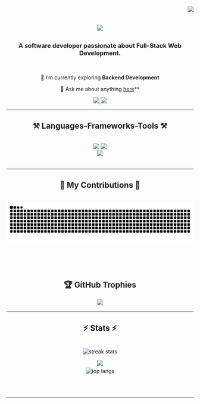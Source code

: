 <img align="right" src="https://visitor-badge.laobi.icu/badge?page_id=soura1334.soura1334" />

<h1 align="center">
    <img src="https://readme-typing-svg.herokuapp.com/?font=Righteous&size=35&center=true&vCenter=true&width=500&height=70&duration=4000&lines=Hello+There+👋;+I'm+<Sourajeet/>;" />
</h1>

<h3 align="center">A software developer passionate about Full-Stack Web Development.</h3>

<br/>

<div align="center">
 
 🔭 I’m currently exploring **Backend Development**

💬 Ask me about anything [here](https://github.com/sayanChaterjee/sayanChaterjee/issues)**

 </div>

<div align="center"> 
  <a href="mailto:sourajeet1334@gmail.com">
    <img src="https://img.shields.io/badge/Gmail-333333?style=for-the-badge&logo=gmail&logoColor=red" />
  </a>
  <a href="https://www.linkedin.com/in/sourajeet-routh-6198bb296" target="_blank">
    <img src="https://img.shields.io/badge/LinkedIn-0077B5?style=for-the-badge&logo=linkedin&logoColor=white" target="_blank" />
  </a>
</div>

 <hr/>

<h2 align="center">⚒️ Languages-Frameworks-Tools ⚒️</h2>
<br/>
<div align="center">
    <img src="https://skillicons.dev/icons?i=react,bootstrap,mui,vscode,github,tailwind,git" />
    <img src="https://skillicons.dev/icons?i=c,python,javascript,java,cpp,mongodb,mysql,fastapi" /><br>
    <img src="https://skillicons.dev/icons?i=spring,springboot,springsecurity" /><br>
</div>

<br/>
<hr/>

<div align="center">
  <h2>🐍 My Contributions 🐍</h2>
  <br>
  <img src="https://raw.githubusercontent.com/soura1334/soura1334/output/snake.svg" alt="Snake animation" />
  
  <br/><br/><br/>
</div>
<div align="center">
    <h2 align="center"> 🏆 GitHub Trophies </h2>
    
![](https://github-profile-trophy.vercel.app/?username=soura1334&theme=radical&no-frame=false&no-bg=true&margin-w=4)
</div>


<hr/>
<h2 align="center">⚡ Stats ⚡</h2>
<br>
<div align=center>
  <img width=410 src="https://github-readme-streak-stats-salesp07.vercel.app/?user=soura1334&count_private=true&theme=react&hide_border=true" alt="streak stats"/>
    
  ![](https://github-readme-stats.vercel.app/api?username=soura1334&theme=rose_pine&hide_border=true&include_all_commits=true&count_private=true)
  <br/>
  <img width=390 align="center" src="https://github-readme-stats.vercel.app/api/top-langs/?username=soura1334&theme=rose_pine&hide_border=true&include_all_commits=true&count_private=true&layout=compact" alt="top langs" />
</div>

<br/><br/>

<hr/>

<br/>
